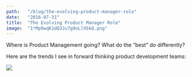 ```yaml
---
path:	"/blog/the-evolving-product-manager-role"
date:	"2016-07-31"
title:	"The Evolving Product Manager Role"
image:	"1*Mp9wqK1dQ3Ju7g9oLlX5kQ.png"
---
```


Where is Product Management going? What do the “best” do differently?

Here are the trends I see in forward thinking product development teams:

![](/images/1*Mp9wqK1dQ3Ju7g9oLlX5kQ.png)
